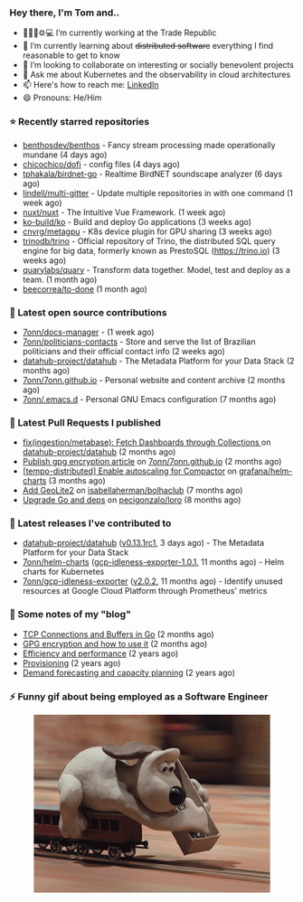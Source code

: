 ### Hey there, I'm Tom and..

- 🔭👨‍💻⚙💻 I’m currently working at the Trade Republic
- 🌱 I’m currently learning about ~~distributed software~~ everything I find reasonable to get to know
- 👯 I’m looking to collaborate on interesting or socially benevolent projects
- 💬 Ask me about Kubernetes and the observability in cloud architectures
- 📫 Here's how to reach me: [LinkedIn](https://www.linkedin.com/in/7onn)
- 😄 Pronouns: He/Him

### ⭐ Recently starred repositories

- [benthosdev/benthos](https://github.com/benthosdev/benthos) - Fancy stream processing made operationally mundane (4 days ago)
- [chicochico/dofi](https://github.com/chicochico/dofi) - config files (4 days ago)
- [tphakala/birdnet-go](https://github.com/tphakala/birdnet-go) - Realtime BirdNET soundscape analyzer (6 days ago)
- [lindell/multi-gitter](https://github.com/lindell/multi-gitter) - Update multiple repositories in with one command (1 week ago)
- [nuxt/nuxt](https://github.com/nuxt/nuxt) - The Intuitive Vue Framework. (1 week ago)
- [ko-build/ko](https://github.com/ko-build/ko) - Build and deploy Go applications (3 weeks ago)
- [cnvrg/metagpu](https://github.com/cnvrg/metagpu) - K8s device plugin for GPU sharing   (3 weeks ago)
- [trinodb/trino](https://github.com/trinodb/trino) - Official repository of Trino, the distributed SQL query engine for big data, formerly known as PrestoSQL (https://trino.io) (3 weeks ago)
- [quarylabs/quary](https://github.com/quarylabs/quary) - Transform data together. Model, test and deploy as a team. (1 month ago)
- [beecorrea/to-done](https://github.com/beecorrea/to-done) (1 month ago)

### 👷 Latest open source contributions

- [7onn/docs-manager](https://github.com/7onn/docs-manager) -  (1 week ago)
- [7onn/politicians-contacts](https://github.com/7onn/politicians-contacts) - Store and serve the list of Brazilian politicians and their official contact info (2 weeks ago)
- [datahub-project/datahub](https://github.com/datahub-project/datahub) - The Metadata Platform for your Data Stack (2 months ago)
- [7onn/7onn.github.io](https://github.com/7onn/7onn.github.io) - Personal website and content archive (2 months ago)
- [7onn/.emacs.d](https://github.com/7onn/.emacs.d) - Personal GNU Emacs configuration (7 months ago)

### 🔨 Latest Pull Requests I published

- [fix(ingestion/metabase): Fetch Dashboards through Collections ](https://github.com/datahub-project/datahub/pull/9631) on [datahub-project/datahub](https://github.com/datahub-project/datahub) (2 months ago)
- [Publish gpg encryption article](https://github.com/7onn/7onn.github.io/pull/1) on [7onn/7onn.github.io](https://github.com/7onn/7onn.github.io) (2 months ago)
- [[tempo-distributed] Enable autoscaling for Compactor](https://github.com/grafana/helm-charts/pull/2817) on [grafana/helm-charts](https://github.com/grafana/helm-charts) (3 months ago)
- [Add GeoLite2](https://github.com/isabellaherman/bolhaclub/pull/3) on [isabellaherman/bolhaclub](https://github.com/isabellaherman/bolhaclub) (7 months ago)
- [Upgrade Go and deps](https://github.com/pecigonzalo/loro/pull/92) on [pecigonzalo/loro](https://github.com/pecigonzalo/loro) (8 months ago)

### 🔭 Latest releases I've contributed to

- [datahub-project/datahub](https://github.com/datahub-project/datahub) ([v0.13.1rc1](https://github.com/datahub-project/datahub/releases/tag/v0.13.1rc1), 3 days ago) - The Metadata Platform for your Data Stack
- [7onn/helm-charts](https://github.com/7onn/helm-charts) ([gcp-idleness-exporter-1.0.1](https://github.com/7onn/helm-charts/releases/tag/gcp-idleness-exporter-1.0.1), 11 months ago) - Helm charts for Kubernetes
- [7onn/gcp-idleness-exporter](https://github.com/7onn/gcp-idleness-exporter) ([v2.0.2](https://github.com/7onn/gcp-idleness-exporter/releases/tag/v2.0.2), 11 months ago) - Identify unused resources at Google Cloud Platform through Prometheus&#39; metrics

### 📝 Some notes of my "blog"

- [TCP Connections and Buffers in Go](https://www.7onn.dev/post/tcp-connections-and-buffers-in-go/) (2 months ago)
- [GPG encryption and how to use it](https://www.7onn.dev/post/gpg-encryption/) (2 months ago)
- [Efficiency and performance](https://www.7onn.dev/post/efficiency-and-performance/) (2 years ago)
- [Provisioning](https://www.7onn.dev/post/provisioning/) (2 years ago)
- [Demand forecasting and capacity planning](https://www.7onn.dev/post/demand-forecasting-and-capacity-planning/) (2 years ago)

### ⚡ Funny gif about being employed as a Software Engineer
<p align="center">
  <img alt="building the path" src="./giphy.gif" />
</p>
